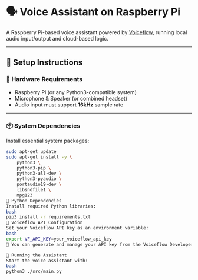# 🗣️ Voice Assistant on Raspberry Pi  
A Raspberry Pi-based voice assistant powered by [Voiceflow](https://www.voiceflow.com/), running local audio input/output and cloud-based logic.

---

## 🔧 Setup Instructions

### 🧱 Hardware Requirements
- Raspberry Pi (or any Python3-compatible system)  
- Microphone & Speaker (or combined headset)  
- Audio input must support **16kHz** sample rate

---

### 📦 System Dependencies  
Install essential system packages:

```bash
sudo apt-get update
sudo apt-get install -y \
    python3 \
    python3-pip \
    python3-all-dev \
    python3-pyaudio \
    portaudio19-dev \
    libsndfile1 \
    mpg123
🐍 Python Dependencies
Install required Python libraries:
bash
pip3 install -r requirements.txt
🔐 Voiceflow API Configuration
Set your Voiceflow API key as an environment variable:
bash
export VF_API_KEY=your_voiceflow_api_key
📘 You can generate and manage your API key from the Voiceflow Developer Portal.

🚀 Running the Assistant
Start the voice assistant with:
bash
python3 ./src/main.py

